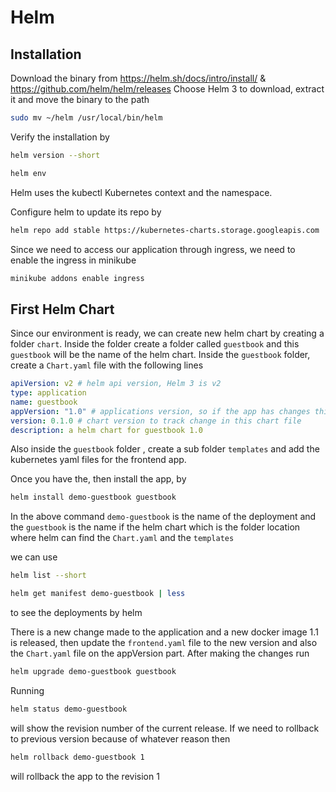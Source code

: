 # Helm

## Installation

Download the binary from <https://helm.sh/docs/intro/install/> & <https://github.com/helm/helm/releases>
Choose Helm 3 to download, extract it and move the binary to the path

``` bash
sudo mv ~/helm /usr/local/bin/helm
```

Verify the installation by

``` bash
helm version --short

helm env
```

Helm uses the kubectl Kubernetes context and the namespace.

Configure helm to update its repo by

``` bash
helm repo add stable https://kubernetes-charts.storage.googleapis.com
```

Since we need to access our application through ingress, we need to enable the ingress in minikube

``` bash
minikube addons enable ingress
```

## First Helm Chart

Since our environment is ready, we can create new helm chart by creating a folder `chart`. Inside the folder create a folder called `guestbook` and this `guestbook` will be the name of the helm chart. Inside the `guestbook` folder, create a `Chart.yaml` file with the following lines

``` yaml
apiVersion: v2 # helm api version, Helm 3 is v2
type: application
name: guestbook
appVersion: "1.0" # applications version, so if the app has changes this version number changes and helm install will update the app
version: 0.1.0 # chart version to track change in this chart file
description: a helm chart for guestbook 1.0
```

Also inside the `guestbook` folder , create a sub folder `templates` and add the kubernetes yaml files for the frontend app.

Once you have the, then install the app, by

``` bash
helm install demo-guestbook guestbook
```

In the above command `demo-guestbook` is the name of the deployment and the `guestbook` is the name if the helm chart which is the folder location where helm can find the `Chart.yaml` and the `templates`

we can use

``` bash
helm list --short

helm get manifest demo-guestbook | less

```

to see the deployments by helm

There is a new change made to the application and a new docker image 1.1 is released, then update the `frontend.yaml` file to the new version and also the `Chart.yaml` file on the appVersion part. After making the changes run

``` bash
helm upgrade demo-guestbook guestbook
```

Running

``` bash
helm status demo-guestbook
```

 will show the revision number of the current release. If we need to rollback to previous version because of whatever reason then 

 ``` bash
helm rollback demo-guestbook 1
 ```

will rollback the app to the revision 1
